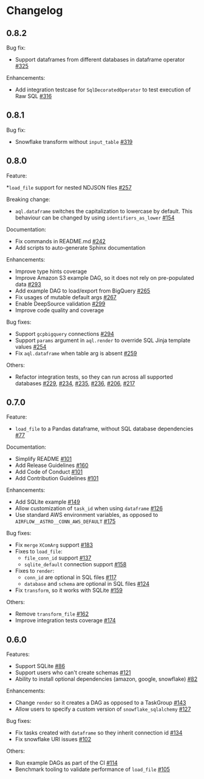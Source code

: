 # Changelog

## 0.8.2

Bug fix:
* Support dataframes from different databases in dataframe operator [#325](https://github.com/astro-projects/astro/pull/325)

Enhancements:
* Add integration testcase for `SqlDecoratedOperator` to test execution of Raw SQL [#316](https://github.com/astro-projects/astro/pull/316)

## 0.8.1

Bug fix:
* Snowflake transform without `input_table` [#319](https://github.com/astro-projects/astro/issues/319)


## 0.8.0

Feature:

*`load_file` support for nested NDJSON files [#257](https://github.com/astro-projects/astro/issues/257)

Breaking change:
* `aql.dataframe` switches the capitalization to lowercase by default. This behaviour can be changed by using `identifiers_as_lower` [#154](https://github.com/astro-projects/astro/issues/154)

Documentation:
* Fix commands in README.md [#242](https://github.com/astro-projects/astro/issues/242)
* Add scripts to auto-generate Sphinx documentation

Enhancements:
* Improve type hints coverage
* Improve Amazon S3 example DAG, so it does not rely on pre-populated data [#293](https://github.com/astro-projects/astro/issues/293)
* Add example DAG to load/export from BigQuery [#265](https://github.com/astro-projects/astro/issues/265)
* Fix usages of mutable default args [#267](https://github.com/astro-projects/astro/issues/267)
* Enable DeepSource validation [#299](https://github.com/astro-projects/astro/issues/299)
* Improve code quality and coverage

Bug fixes:
* Support `gcpbigquery` connections [#294](https://github.com/astro-projects/astro/issues/294)
* Support `params` argument in `aql.render` to override SQL Jinja template values [#254](https://github.com/astro-projects/astro/issues/254)
* Fix `aql.dataframe` when table arg is absent [#259](https://github.com/astro-projects/astro/issues/259)

Others:
* Refactor integration tests, so they can run across all supported databases [#229](https://github.com/astro-projects/astro/issues/229), [#234](https://github.com/astro-projects/astro/issues/234), [#235](https://github.com/astro-projects/astro/issues/235), [#236](https://github.com/astro-projects/astro/issues/236), [#206](https://github.com/astro-projects/astro/issues/206), [#217](https://github.com/astro-projects/astro/issues/217)


## 0.7.0

Feature:
* `load_file` to a Pandas dataframe, without SQL database dependencies [#77](https://github.com/astro-projects/astro/issues/77)

Documentation:
* Simplify README [#101](https://github.com/astro-projects/astro/issues/101)
* Add Release Guidelines [#160](https://github.com/astro-projects/astro/pull/160)
* Add Code of Conduct [#101](https://github.com/astro-projects/astro/pull/101)
* Add Contribution Guidelines [#101](https://github.com/astro-projects/astro/pull/101)

Enhancements:
* Add SQLite example [#149](https://github.com/astro-projects/astro/issues/149)
* Allow customization of `task_id` when using `dataframe` [#126](https://github.com/astro-projects/astro/issues/126)
* Use standard AWS environment variables, as opposed to `AIRFLOW__ASTRO__CONN_AWS_DEFAULT` [#175](https://github.com/astro-projects/astro/issues/175)

Bug fixes:
* Fix `merge` `XComArg` support [#183](https://github.com/astro-projects/astro/issues/183)
* Fixes to `load_file`:
   * `file_conn_id` support [#137](https://github.com/astro-projects/astro/issues/137)
   * `sqlite_default` connection support [#158](https://github.com/astro-projects/astro/issues/158)
* Fixes to `render`:
   * `conn_id` are optional in SQL files [#117](https://github.com/astro-projects/astro/issues/117)
   * `database` and `schema` are optional in SQL files [#124](https://github.com/astro-projects/astro/issues/124)
* Fix `transform`, so it works with SQLite [#159](https://github.com/astro-projects/astro/issues/159)

Others:
* Remove `transform_file` [#162](https://github.com/astro-projects/astro/pull/162)
* Improve integration tests coverage [#174](https://github.com/astro-projects/astro/pull/174)

## 0.6.0

Features:
* Support SQLite [#86](https://github.com/astro-projects/astro/issues/86)
* Support users who can't create schemas [#121](https://github.com/astro-projects/astro/issues/121)
* Ability to install optional dependencies (amazon, google, snowflake) [#82](https://github.com/astro-projects/astro/issues/82)

Enhancements:
* Change `render` so it creates a DAG as opposed to a TaskGroup [#143](https://github.com/astro-projects/astro/issues/143)
* Allow users to specify a custom version of `snowflake_sqlalchemy` [#127](https://github.com/astro-projects/astro/issues/127)

Bug fixes:
* Fix tasks created with `dataframe` so they inherit connection id [#134](https://github.com/astro-projects/astro/issues/134)
* Fix snowflake URI issues [#102](https://github.com/astro-projects/astro/issues/102)

Others:
* Run example DAGs as part of the CI [#114](https://github.com/astro-projects/astro/issues/114)
* Benchmark tooling to validate performance of `load_file` [#105](https://github.com/astro-projects/astro/issues/105)
